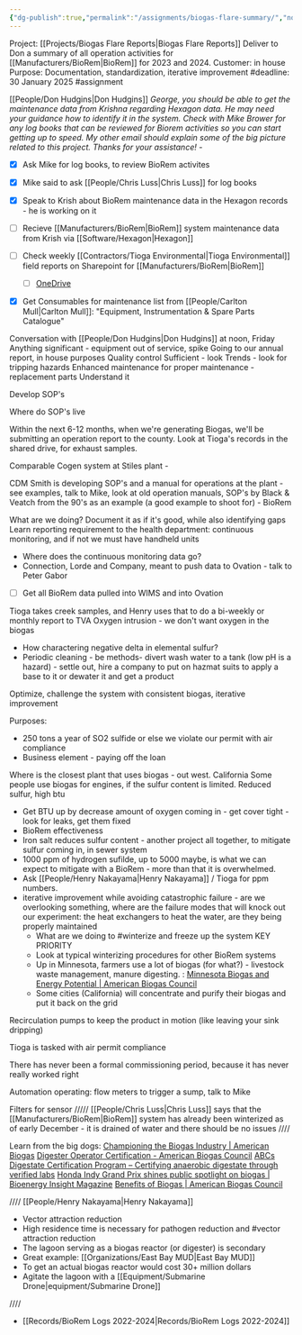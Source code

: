 ```yaml
---
{"dg-publish":true,"permalink":"/assignments/biogas-flare-summary/","noteIcon":"","created":"2025-01-10T16:20:33.305-06:00"}
---
```


Project: [[Projects/Biogas Flare Reports\|Biogas Flare Reports]]
Deliver to Don a summary of all operation activities for [[Manufacturers/BioRem\|BioRem]] for 2023 and 2024.
Customer: in house
Purpose: Documentation, standardization, iterative improvement
#deadline: 30 January 2025
#assignment 

[[People/Don Hudgins\|Don Hudgins]]
*George, you should be able to get the maintenance data from Krishna regarding Hexagon data. He may need your guidance how to identify it in the system. Check with Mike Brower for any log books that can be reviewed for Biorem activities so you can start getting up to speed. My other email should explain some of the big picture related to this project. Thanks for your assistance! -* 

- [x] Ask Mike for log books, to review BioRem activites
- [x] Mike said to ask [[People/Chris Luss\|Chris Luss]] for log books
- [x] Speak to Krish about BioRem maintenance data in the Hexagon records - he is working on it
- [ ] Recieve [[Manufacturers/BioRem\|BioRem]] system maintenance data from Krish via [[Software/Hexagon\|Hexagon]] 
- [ ] Check weekly [[Contractors/Tioga Environmental\|Tioga Environmental]] field reports on Sharepoint for [[Manufacturers/BioRem\|BioRem]]
	- [ ] [OneDrive](https://memphistngov-my.sharepoint.com/shared?id=%2Fsites%2FPWe%2FEnvironmentalMaintenancePlant%2FShared%20Documents%2FTEM%20Biorem%20Reports&listurl=https%3A%2F%2Fmemphistngov%2Esharepoint%2Ecom%2Fsites%2FPWe%2FEnvironmentalMaintenancePlant%2FShared%20Documents)
- [x] Get Consumables for maintenance list from [[People/Carlton Mull\|Carlton Mull]]: "Equipment, Instrumentation & Spare Parts Catalogue"


Conversation with [[People/Don Hudgins\|Don Hudgins]] at noon, Friday
Anything significant - equipment out of service, spike 
Going to our annual report, in house purposes
Quality control
Sufficient - look 
Trends - look for tripping hazards
Enhanced maintenance for proper maintenance - replacement parts
Understand it

Develop SOP's

Where do SOP's live

Within the next 6-12 months, when we're generating Biogas, we'll be submitting an operation report to the county. 
Look at Tioga's records in the shared drive, for exhaust samples.

Comparable 
Cogen system at Stiles plant - 

CDM Smith is developing SOP's and a manual for operations at the plant - see examples, talk to Mike, look at old operation manuals, SOP's by Black & Veatch from the 90's as an example (a good example to shoot for) - BioRem

What are we doing? Document it as if it's good, while also identifying gaps
Learn reporting requirement to the health department: continuous monitoring, and if not we must have handheld units
- Where does the continuous monitoring data go?
- Connection, Lorde and Company, meant to push data to Ovation -  talk to Peter Gabor
- [ ] Get all BioRem data pulled into WIMS and into Ovation


Tioga takes creek samples, and Henry uses that to do a bi-weekly or monthly report to TVA
Oxygen intrusion - we don't want oxygen in the biogas 

- How charactering negative delta in elemental sulfur?
- Periodic cleaning - be methods- divert wash water to a tank (low pH is a hazard) - settle out, hire a company to put on hazmat suits to apply a base to it or dewater it and get a product 

Optimize, challenge the system with consistent biogas, iterative improvement


Purposes:
- 250 tons a year of SO2 sulfide or else we violate our permit with air compliance
- Business element - paying off the loan


Where is the closest plant that uses biogas - out west.
California
Some people use biogas for engines, if the sulfur content is limited.
Reduced sulfur, high btu
- Get BTU up by decrease amount of oxygen coming in - get cover tight - look for leaks, get them fixed
- BioRem effectiveness
- Iron salt reduces sulfur content - another project all together, to mitigate sulfur coming in, in sewer system
- 1000 ppm of hydrogen sufilde, up to 5000 maybe, is what we can expect to mitigate with a BioRem - more than that it is overwhelmed. 
- Ask [[People/Henry Nakayama\|Henry Nakayama]] / Tioga for ppm numbers. 
- iterative improvement while avoiding catastrophic failure - are we overlooking something, where are the failure modes that will knock out our experiment: the heat exchangers to heat the water, are they being properly maintained
	- What are we doing to #winterize and freeze up the system KEY PRIORITY
	- Look at typical winterizing procedures for other BioRem systems
	- Up in Minnesota, farmers use a lot of biogas (for what?) - livestock waste management, manure digesting. : [Minnesota Biogas and Energy Potential | American Biogas Council](https://americanbiogascouncil.org/resources/state-profiles/minnesota/#:~:text=Minnesota%20ranks%208th%20out%20of%2050%20states%20for,more%21%2046.9%20million%20MMBTU%2Fyr%20space%20heat%20%28869%2C000%20homes%29.)
	- Some cities (California) will concentrate and purify their biogas and put it back on the grid

Recirculation pumps to keep the product in motion (like leaving your sink dripping)

Tioga is tasked with air permit compliance


There has never been a formal commissioning period, because it has never really worked right

Automation operating: flow meters to trigger a sump, talk to Mike 

Filters for sensor
/////
[[People/Chris Luss\|Chris Luss]] says that the [[Manufacturers/BioRem\|BioRem]] system has already been winterized as of early December - it is drained of water and there should be no issues
////

Learn from the big dogs:
[Championing the Biogas Industry | American Biogas](https://americanbiogascouncil.org/)
[Digester Operator Certification - American Biogas Council](https://americanbiogascouncil.org/digester-operator-certification/)
[ABCs Digestate Certification Program – Certifying anaerobic digestate through verified labs](https://digestate.org/)
[Honda Indy Grand Prix shines public spotlight on biogas | Bioenergy Insight Magazine](https://www.bioenergy-news.com/news/honda-indy-grand-prix-shines-public-spotlight-on-biogas/)
[Benefits of Biogas | American Biogas Council](https://americanbiogascouncil.org/resources/why-biogas/)


////
[[People/Henry Nakayama\|Henry Nakayama]]
- Vector attraction reduction
- High residence time is necessary for pathogen reduction and #vector attraction reduction
- The lagoon serving as a biogas reactor (or digester) is secondary
- Great example: [[Organizations/East Bay MUD\|East Bay MUD]]
- To get an actual biogas reactor would cost 30+ million dollars
- Agitate the lagoon with a [[Equipment/Submarine Drone\|equipment/Submarine Drone]]

////

- [[Records/BioRem Logs 2022-2024\|Records/BioRem Logs 2022-2024]]